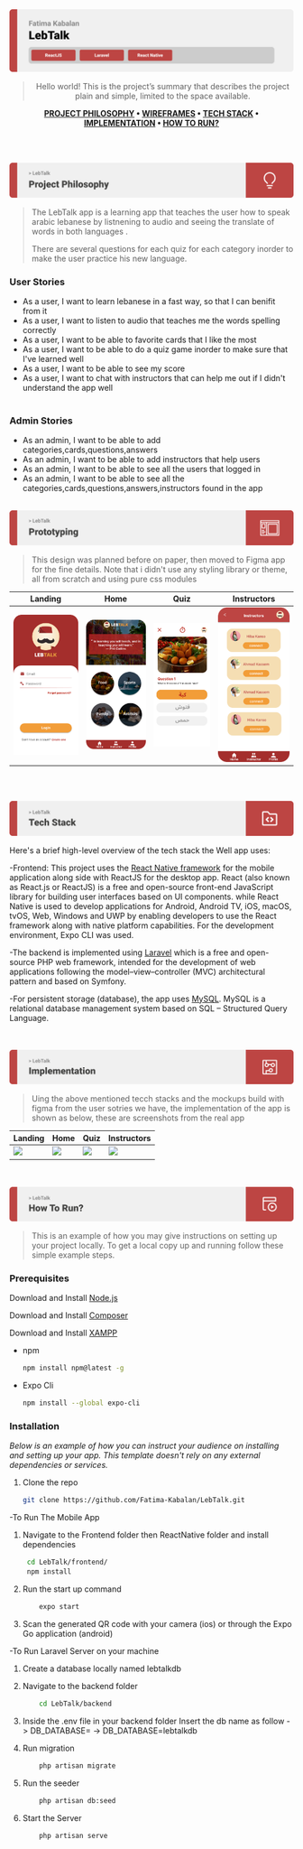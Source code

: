 
<img src="./readme/title1.svg"/>

<div align="center">

> Hello world! This is the project’s summary that describes the project plain and simple, limited to the space available. 

**[PROJECT PHILOSOPHY](https://github.com/Fatima-Kabalan/LebTalk/tree/develop#-project-philosophy) • [WIREFRAMES](https://github.com/Fatima-Kabalan/LebTalk/tree/develop#-mockups) • [TECH STACK](https://github.com/Fatima-Kabalan/LebTalk/tree/develop#-tech-stack) • [IMPLEMENTATION](https://github.com/Fatima-Kabalan/LebTalk/tree/develop#-impplementation) • [HOW TO RUN?](https://github.com/Fatima-Kabalan/LebTalk/tree/develop#-how-to-run)**

</div>

<br><br>


<img src="./readme/title2.svg"/>

> The LebTalk app is a learning app that teaches the user how to speak arabic lebanese by listnening to audio and seeing the translate of words in both languages .
> 
> There are several questions for each quiz for each category inorder to make the user practice his new language.

### User Stories
- As a user, I want to learn lebanese in a fast way, so that I can benifit from it
- As a user, I want to listen to audio that teaches me the words spelling correctly
- As a user, I want to be able to favorite cards that I like the most 
- As a user, I want to be able to do a quiz game inorder to make sure that I've learned well
- As a user, I want to be able to see my score 
- As a user, I want to chat with instructors that can help me out if I didn't understand the app well
<br><br>

### Admin Stories
- As an admin, I want to be able to add categories,cards,questions,answers
- As an admin, I want to be able to add instructors that help users
- As an admin, I want to be able to see all the users that logged in 
- As an admin, I want to be able to see all the categories,cards,questions,answers,instructors found in the app 
<br><br>

<img src="./readme/title3.svg"/>

> This design was planned before on paper, then moved to Figma app for the fine details.
Note that i didn't use any styling library or theme, all from scratch and using pure css modules

| Landing                                       | Home                                            | Quiz                                        | Instructors                                            |
|-----------------------------------------------|----------------------------------------------------|----------------------------------------------------|-------------------------------------------------------|
| <img src="./readme/figma/Signin.png" width="200"/> | <img src="./readme/figma/Home.png" width="200"/> | <img src="./readme/figma/question.png" width="200"/> | <img src="./readme/figma/Instructors.png" width="200"/> |

<br><br>

<img src="./readme/title4.svg"/>

Here's a brief high-level overview of the tech stack the Well app uses:

-Frontend: This project uses the <a href="https://reactnative.dev/">React Native framework</a> for the mobile application along side with ReactJS for the desktop app. React (also known as React.js or ReactJS) is a free and open-source front-end JavaScript library for building user interfaces based on UI components. while React Native is used to develop applications for Android, Android TV, iOS, macOS, tvOS, Web, Windows and UWP by enabling developers to use the React framework along with native platform capabilities. For the development environment, Expo CLI was used.

-The backend is implemented using <a href="https://laravel.com/">Laravel</a> which is a free and open-source PHP web framework, intended for the development of web applications following the model–view–controller (MVC) architectural pattern and based on Symfony.

-For persistent storage (database), the app uses <a href="https://www.mysql.com/">MySQL</a>. MySQL is a relational database management system based on SQL – Structured Query Language.


<br><br>
<img src="./readme/title5.svg"/>

> Uing the above mentioned tecch stacks and the mockups build with figma from the user sotries we have, the implementation of the app is shown as below, these are screenshots from the real app

| Landing                                       | Home                                            | Quiz                                        | Instructors                                            |
|-----------------------------------------------|----------------------------------------------------|----------------------------------------------------|-------------------------------------------------------|
| <img src="./readme/screeshots/signup.jpg" width="200"/> | <img src="./readme/screeshots/home.jpg" width="200"/> | <img src="./readme/screeshots/question.jpg" width="200"/> | <img src="./readme/screeshots/instructors.jpg" width="200"/> |

<br><br>
<img src="./readme/title6.svg"/>


> This is an example of how you may give instructions on setting up your project locally.
To get a local copy up and running follow these simple example steps.

### Prerequisites

Download and Install <a href="https://nodejs.org/en/">Node.js</a>

Download and Install <a href="https://getcomposer.org/download/">Composer</a>

Download and Install <a href="https://www.apachefriends.org/download.html">XAMPP</a>

* npm
  ```sh
  npm install npm@latest -g
  ```
* Expo Cli
  ```sh
  npm install --global expo-cli
  ```

### Installation

_Below is an example of how you can instruct your audience on installing and setting up your app. This template doesn't rely on any external dependencies or services._

1. Clone the repo
   ```sh
   git clone https://github.com/Fatima-Kabalan/LebTalk.git
   ```
-To Run The Mobile App

1. Navigate to the Frontend folder then ReactNative folder and install dependencies
   ```sh
    cd LebTalk/frontend/
    npm install
   ```
2. Run the start up command
    ```sh
        expo start
    ```
3. Scan the generated QR code with your camera (ios) or through the Expo Go application (android)

-To Run Laravel Server on your machine

1. Create a database locally named lebtalkdb

2. Navigate to the backend folder
    ```sh
        cd LebTalk/backend
    ```
3. Inside the .env file in your backend folder
   Insert the db name as follow -> DB_DATABASE= -> DB_DATABASE=lebtalkdb

4. Run migration
    ```sh
        php artisan migrate
    ```
5. Run the seeder
    ```sh
        php artisan db:seed
    ```
6. Start the Server
    ```sh
        php artisan serve
    ```

